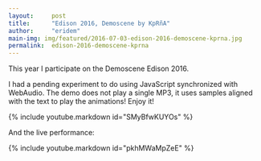 ```yaml
---
layout:     post
title:      "Edison 2016, Demoscene by KpRñA"
author:     "eridem"
main-img: img/featured/2016-07-03-edison-2016-demoscene-kprna.jpg
permalink:  edison-2016-demoscene-kprna
---
```


This year I participate on the Demoscene Edison 2016.

I had a pending experiment to do using JavaScript synchronized with WebAudio. The demo does not play a single MP3, it uses samples aligned with the text to play the animations! Enjoy it!

{% include youtube.markdown id="SMyBfwKUYOs" %}

And the live performance:

{% include youtube.markdown id="pkhMWaMpZeE" %}